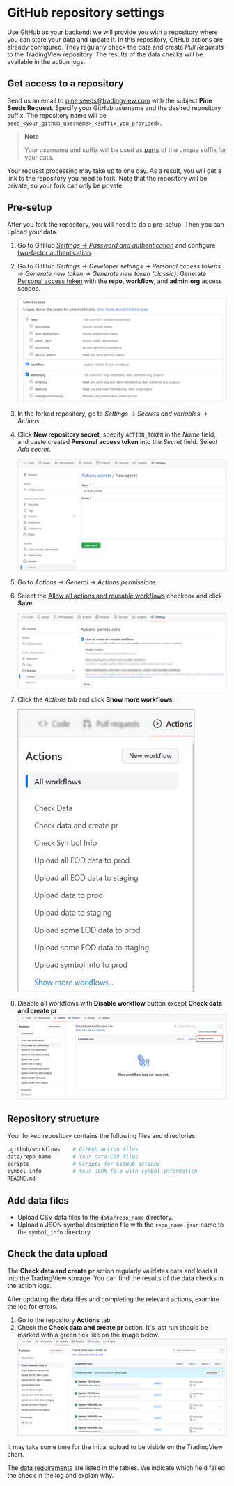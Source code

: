 [gh_docs_2fa]: https://docs.github.com/en/authentication/securing-your-account-with-two-factor-authentication-2fa/configuring-two-factor-authentication
[gh_docs_pat]: https://docs.github.com/en/authentication/keeping-your-account-and-data-secure/creating-a-personal-access-token
[gh_security]: https://github.com/settings/security
[gh_docs_actions]: https://docs.github.com/en/enterprise-cloud@latest/organizations/managing-organization-settings/disabling-or-limiting-github-actions-for-your-organization#allowing-select-actions-and-reusable-workflows-to-run
[_data]: /data.md

# GitHub repository settings

Use GitHub as your backend: we will provide you with a repository where you can store your data and update it.
In this repository, GitHub actions are already configured.
They regularly check the data and create _Pull Requests_ to the TradingView repository.
The results of the data checks will be available in the action logs.

## Get access to a repository

Send us an email to pine.seeds@tradingview.com with the subject __Pine Seeds Request__.
Specify your GitHub username and the desired repository suffix.
The repository name will be `seed_<your_github_username>_<suffix_you_provided>`.

> __Note__
>
> Your username and suffix will be used as [parts](README.md#Example) of the unique suffix for your data.

Your request processing may take up to one day.
As a result, you will get a link to the repository you need to fork.
Note that the repository will be private, so your fork can only be private.

## Pre-setup

After you fork the repository, you will need to do a pre-setup. Then you can upload your data.

1. Go to GitHub [_Settings → Password and authentication_][gh_security] and configure [two-factor authentication][gh_docs_2fa].
2. Go to GitHub _Settings → Developer settings → Personal access tokens → Generate new token → Generate new token (classic)_. Generate [Personal access token][gh_docs_pat] with the __repo__, __workflow__, and __admin:org__ access scopes.

    ![GitHub access scopes](/images/github_access_scopes.png)

3. In the forked repository, go to _Settings → Secrets and variables → Actions_.
4. Click __New repository secret__, specify `ACTION_TOKEN` in the _Name_ field, and paste created __Personal access token__ into the _Secret_ field. Select _Add secret_.

    ![Adding GitHub action secret](/images/github_new_action_secret.png)

5. Go to _Actions → General → Actions permissions_.
6. Select the [Allow all actions and reusable workflows][gh_docs_actions] checkbox and click __Save__.

    ![Selecting GitHub actions permissions](/images/github_actions_permissions.png)

7. Click the _Actions_ tab and click __Show more workflows__.

    ![Repository action list](/images/github_action_list.png)

8. Disable all workflows with __Disable workflow__ button except __Check data and create pr__.
    ![GitHub disable action](/images/github_action_disable.png)

## Repository structure

Your forked repository contains the following files and directories.

```bash
.github/workflows    # GitHub action files
data/repo_name       # Your data CSV files
scripts              # Scripts for GitHub actions
symbol_info          # Your JSON file with symbol information
README.md
```

## Add data files

- Upload CSV data files to the `data/repo_name` directory.
- Upload a JSON symbol description file with the `repo_name.json` name to the `symbol_info` directory.

## Check the data upload

The __Check data and create pr__ action regularly validates data and loads it into the TradingView storage.
You can find the results of the data checks in the action logs.

After updating the data files and completing the relevant actions, examine the log for errors.

1. Go to the repository __Actions__ tab.
2. Check the __Check data and create pr__ action. It's last run should be marked with a green tick like on the image below.
    ![GitHub successful action runs](/images/github_ok_action.png)

It may take some time for the initial upload to be visible on the TradingView chart.

The [data requirements][_data] are listed in the tables. We indicate which field failed the check in the log and explain why.
